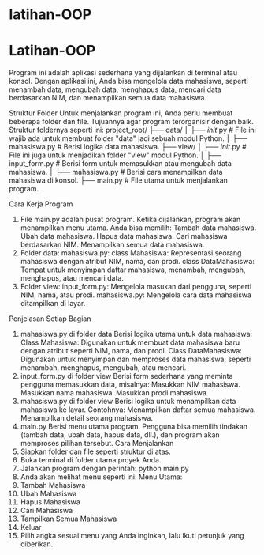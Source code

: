 # latihan-OOP
# Latihan-OOP

Program ini adalah aplikasi sederhana yang dijalankan di terminal atau konsol. Dengan aplikasi ini, Anda bisa mengelola data mahasiswa, seperti menambah data, mengubah data, menghapus data, mencari data berdasarkan NIM, dan menampilkan semua data mahasiswa.

Struktur Folder
Untuk menjalankan program ini, Anda perlu membuat beberapa folder dan file. Tujuannya agar program terorganisir dengan baik. Struktur foldernya seperti ini:
project_root/
├── data/
│   ├── _init_.py         # File ini wajib ada untuk membuat folder "data" jadi sebuah modul Python.
│   ├── mahasiswa.py        # Berisi logika data mahasiswa.
├── view/
│   ├── _init_.py         # File ini juga untuk menjadikan folder "view" modul Python.
│   ├── input_form.py       # Berisi form untuk memasukkan atau mengubah data mahasiswa.
│   ├── mahasiswa.py        # Berisi cara menampilkan data mahasiswa di konsol.
├── main.py                 # File utama untuk menjalankan program.

Cara Kerja Program
1. File main.py adalah pusat program. Ketika dijalankan, program akan menampilkan menu utama. Anda bisa memilih:
Tambah data mahasiswa.
Ubah data mahasiswa.
Hapus data mahasiswa.
Cari mahasiswa berdasarkan NIM.
Menampilkan semua data mahasiswa.
2. Folder data:
mahasiswa.py:
class Mahasiswa: Representasi seorang mahasiswa dengan atribut NIM, nama, dan prodi.
class DataMahasiswa: Tempat untuk menyimpan daftar mahasiswa, menambah, mengubah, menghapus, atau mencari data.
3. Folder view:
input_form.py: Mengelola masukan dari pengguna, seperti NIM, nama, atau prodi.
mahasiswa.py: Mengelola cara data mahasiswa ditampilkan di layar.

Penjelasan Setiap Bagian
1. mahasiswa.py di folder data
Berisi logika utama untuk data mahasiswa:
Class Mahasiswa:
Digunakan untuk membuat data mahasiswa baru dengan atribut seperti NIM, nama, dan prodi.
Class DataMahasiswa:
Digunakan untuk menyimpan dan memproses data mahasiswa, seperti menambah, menghapus, mengubah, atau mencari.
2. input_form.py di folder view
Berisi form sederhana yang meminta pengguna memasukkan data, misalnya:
Masukkan NIM mahasiswa.
Masukkan nama mahasiswa.
Masukkan prodi mahasiswa.
3. mahasiswa.py di folder view
Berisi logika untuk menampilkan data mahasiswa ke layar. Contohnya:
Menampilkan daftar semua mahasiswa.
Menampilkan detail seorang mahasiswa.
4. main.py
Berisi menu utama program. Pengguna bisa memilih tindakan (tambah data, ubah data, hapus data, dll.), dan program akan memproses pilihan tersebut.
Cara Menjalankan
1. Siapkan folder dan file seperti struktur di atas.
2. Buka terminal di folder utama proyek Anda.
3. Jalankan program dengan perintah:
python main.py
4. Anda akan melihat menu seperti ini:
Menu Utama:
  1. Tambah Mahasiswa
  2. Ubah Mahasiswa
  3. Hapus Mahasiswa
  4. Cari Mahasiswa
  5. Tampilkan Semua Mahasiswa
  6. Keluar
5. Pilih angka sesuai menu yang Anda inginkan, lalu ikuti petunjuk yang diberikan.


